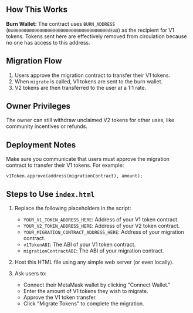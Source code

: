 ## How This Works
**Burn Wallet:** The contract uses `BURN_ADDRESS` (`0x000000000000000000000000000000000000dEaD`) as the recipient for V1 tokens. Tokens sent here are effectively removed from circulation because no one has access to this address.

## Migration Flow

1. Users approve the migration contract to transfer their V1 tokens.
2. When `migrate` is called, V1 tokens are sent to the burn wallet.
3. V2 tokens are then transferred to the user at a 1:1 rate.

## Owner Privileges

The owner can still withdraw unclaimed V2 tokens for other uses, like community incentives or refunds.

## Deployment Notes

Make sure you communicate that users must approve the migration contract to transfer their V1 tokens. For example:

```solidity
v1Token.approve(address(migrationContract), amount);
```

## Steps to Use `index.html`

1. Replace the following placeholders in the script:
    - `YOUR_V1_TOKEN_ADDRESS_HERE`: Address of your V1 token contract.
    - `YOUR_V2_TOKEN_ADDRESS_HERE`: Address of your V2 token contract.
    - `YOUR_MIGRATION_CONTRACT_ADDRESS_HERE`: Address of your migration contract.
    - `v1TokenABI`: The ABI of your V1 token contract.
    - `migrationContractABI`: The ABI of your migration contract.

2. Host this HTML file using any simple web server (or even locally).

3. Ask users to:
    - Connect their MetaMask wallet by clicking "Connect Wallet."
    - Enter the amount of V1 tokens they wish to migrate.
    - Approve the V1 token transfer.
    - Click "Migrate Tokens" to complete the migration.
